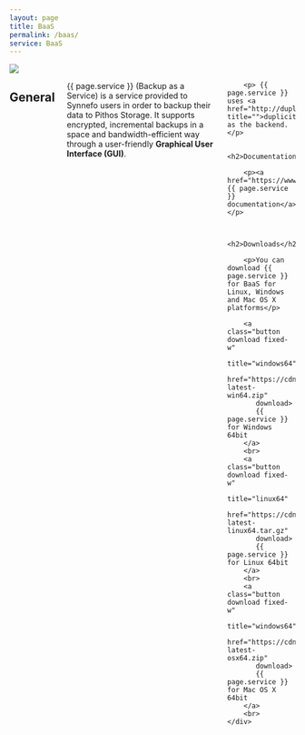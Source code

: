 ```yaml
---
layout: page
title: BaaS
permalink: /baas/
service: BaaS
---
```


<div class="row">
    <div class="columns medium-2 text-center">
        <img src="{{ '/assets/baas.png' | prepend: site.baseurl }}">
    </div>
    <div class="columns medium-10">
        <h2>General</h2>
        <p>{{ page.service }} (Backup as a Service) is a service provided to Synnefo users in order to backup their data to Pithos Storage. It supports encrypted, incremental backups in a space and bandwidth-efficient way through a user-friendly <strong>Graphical User Interface (GUI)</strong>.  </p>

        <p> {{ page.service }} uses <a href="http://duplicity.nongnu.org/" title="">duplicity</a> as the backend.</p>

        <h2>Documentation</h2>

        <p><a href="https://www.synnefo.org/docs/baas/latest">Official {{ page.service }} documentation</a></p>

        
        <h2>Downloads</h2>

        <p>You can download {{ page.service }} for BaaS for Linux, Windows and Mac OS X platforms</p>

        <a class="button download fixed-w" 
           title="windows64" 
           href="https://cdn.synnefo.org/baas-latest-win64.zip"
           download>
           {{ page.service }} for Windows 64bit
        </a>
        <br>
        <a class="button download fixed-w" 
           title="linux64" 
           href="https://cdn.synnefo.org/baas-latest-linux64.tar.gz"
           download>
           {{ page.service }} for Linux 64bit
        </a>
        <br>
        <a class="button download fixed-w" 
           title="windows64" 
           href="https://cdn.synnefo.org/baas-latest-osx64.zip" 
           download>
           {{ page.service }} for Mac OS X 64bit
        </a>
        <br>
    </div>
</div>
